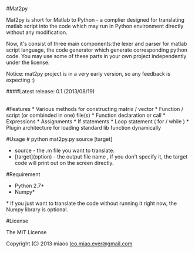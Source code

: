 #Mat2py 


Mat2py is short for Matlab to Python - a complier designed for translating matlab script into the code which may run in Python environment directly without any modification. 
<p>Now, it's consist of three main components:the lexer and parser for matlab script language, the code generator which generate corresponding python code. You may use some of these parts in your own project independently under the license.</p>

Notice: mat2py project is in a very early version, so any feedback is expecting :)

####Latest release: 0.1 (2013/08/19)

<br>
#Features
* Various methods for constructing matrix / vector
* Function / script (or combinded in one) file(s)
* Function declaration or call
* Expressions
* Assignments
* If statements
* Loop statement ( for / while )
* Plugin architecture for loading standard lib function dynamically

#Usage
    # python mat2py.py source [target]
* source - the .m file you want to translate.
* \[target\](option) - the output file name , if you don't specify it, the target code will print out on the screen directly. 

#Requirement
* Python 2.7+
* Numpy\*

\* If you just want to translate the code without running it right now, the Numpy library is optional.

#License

The MIT License

Copyright (C) 2013 miaoo leo.miao.ever@gmail.com